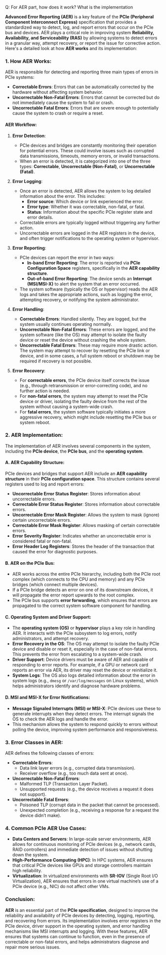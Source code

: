 Q: For AER part, how does it work? What is the implementation

**Advanced Error Reporting (AER)** is a key feature of the **PCIe (Peripheral Component Interconnect Express)** specification that provides a standardized way to detect, log, and report errors that occur on the PCIe bus and devices. AER plays a critical role in improving system **Reliability, Availability, and Serviceability (RAS)** by allowing systems to detect errors in a granular way, attempt recovery, or report the issue for corrective action. Here's a detailed look at how **AER works** and its implementation:

### 1. **How AER Works**:

AER is responsible for detecting and reporting three main types of errors in PCIe systems:

- **Correctable Errors**: Errors that can be automatically corrected by the hardware without affecting system behavior.
- **Uncorrectable Non-Fatal Errors**: Errors that cannot be corrected but do not immediately cause the system to fail or crash.
- **Uncorrectable Fatal Errors**: Errors that are severe enough to potentially cause the system to crash or require a reset.

#### AER Workflow:

1. **Error Detection**:
    
    - PCIe devices and bridges are constantly monitoring their operation for potential errors. These could involve issues such as corrupted data transmissions, timeouts, memory errors, or invalid transactions.
    - When an error is detected, it is categorized into one of the three types: **Correctable**, **Uncorrectable (Non-Fatal)**, or **Uncorrectable (Fatal)**.
2. **Error Logging**:
    
    - Once an error is detected, AER allows the system to log detailed information about the error. This includes:
        - **Error source**: Which device or link experienced the error.
        - **Error type**: Whether it was correctable, non-fatal, or fatal.
        - **Status**: Information about the specific PCIe register state and error details.
    - Correctable errors are typically logged without triggering any further action.
    - Uncorrectable errors are logged in the AER registers in the device, and often trigger notifications to the operating system or hypervisor.
3. **Error Reporting**:
    
    - PCIe devices can report the error in two ways:
        - **In-band Error Reporting**: The error is reported via **PCIe Configuration Space** registers, specifically in the **AER capability structure**.
        - **Out-of-band Error Reporting**: The device sends an **Interrupt (MSI/MSI-X)** to alert the system that an error occurred.
    - The system software (typically the OS or hypervisor) reads the AER logs and takes the appropriate actions, such as logging the error, attempting recovery, or notifying the system administrator.
4. **Error Handling**:
    
    - **Correctable Errors**: Handled silently. They are logged, but the system usually continues operating normally.
    - **Uncorrectable Non-Fatal Errors**: These errors are logged, and the system software (like the OS) may attempt to isolate the faulty device or reset the device without crashing the whole system.
    - **Uncorrectable Fatal Errors**: These may require more drastic action. The system may attempt to recover by resetting the PCIe link or device, and in some cases, a full system reboot or shutdown may be required if recovery is not possible.
5. **Error Recovery**:
    
    - For **correctable errors**, the PCIe device itself corrects the issue (e.g., through retransmission or error-correcting code), and no further action is needed.
    - For **non-fatal errors**, the system may attempt to reset the PCIe device or driver, isolating the faulty device from the rest of the system without causing a system-wide crash.
    - For **fatal errors**, the system software typically initiates a more aggressive recovery, which might include resetting the PCIe bus or system reboot.

### 2. **AER Implementation**:

The implementation of AER involves several components in the system, including the **PCIe device**, the **PCIe bus**, and the **operating system**.

#### A. **AER Capability Structure**:

PCIe devices and bridges that support AER include an **AER capability structure** in their **PCIe configuration space**. This structure contains several registers used to log and report errors:

- **Uncorrectable Error Status Register**: Stores information about uncorrectable errors.
- **Correctable Error Status Register**: Stores information about correctable errors.
- **Uncorrectable Error Mask Register**: Allows the system to mask (ignore) certain uncorrectable errors.
- **Correctable Error Mask Register**: Allows masking of certain correctable errors.
- **Error Severity Register**: Indicates whether an uncorrectable error is considered fatal or non-fatal.
- **Error Header Log Registers**: Stores the header of the transaction that caused the error for diagnostic purposes.

#### B. **AER on the PCIe Bus**:

- AER works across the entire PCIe hierarchy, including both the PCIe root complex (which connects to the CPU and memory) and any PCIe bridges (which connect multiple devices).
- If a PCIe bridge detects an error on one of its downstream devices, it will propagate the error report upwards to the root complex.
- The PCIe bus supports **error forwarding**, which ensures that errors are propagated to the correct system software component for handling.

#### C. **Operating System and Driver Support**:

- The **operating system (OS)** or **hypervisor** plays a key role in handling AER. It interacts with the PCIe subsystem to log errors, notify administrators, and attempt recovery.
- **Error Recovery in the OS**: The OS may attempt to isolate the faulty PCIe device and disable or reset it, especially in the case of non-fatal errors. This prevents the error from escalating to a system-wide crash.
- **Driver Support**: Device drivers must be aware of AER and capable of responding to error reports. For example, if a GPU or network card reports an error via AER, its driver may reset the device or reinitialize it.
- **System Logs**: The OS also logs detailed information about the error in system logs (e.g., `dmesg` or `/var/log/messages` on Linux systems), which helps administrators identify and diagnose hardware problems.

#### D. **MSI and MSI-X for Error Notifications**:

- **Message Signaled Interrupts (MSI) or MSI-X**: PCIe devices use these to generate interrupts when they detect errors. The interrupt signals the OS to check the AER logs and handle the error.
- This mechanism allows the system to respond quickly to errors without polling the device, improving system performance and responsiveness.

### 3. **Error Classes in AER**:

AER defines the following classes of errors:

- **Correctable Errors**:
    - Data link layer errors (e.g., corrupted data transmission).
    - Receiver overflow (e.g., too much data sent at once).
- **Uncorrectable Non-Fatal Errors**:
    - Malformed TLP (Transaction Layer Packet).
    - Unsupported requests (e.g., the device receives a request it does not support).
- **Uncorrectable Fatal Errors**:
    - Poisoned TLP (corrupt data in the packet that cannot be processed).
    - Unexpected completion (e.g., receiving a response for a request the device didn’t make).

### 4. **Common PCIe AER Use Cases**:

- **Data Centers and Servers**: In large-scale server environments, AER allows for continuous monitoring of PCIe devices (e.g., network cards, RAID controllers) and immediate detection of issues without shutting down the system.
- **High-Performance Computing (HPC)**: In HPC systems, AER ensures that critical PCIe devices like GPUs and storage controllers maintain high reliability.
- **Virtualization**: In virtualized environments with **SR-IOV** (Single Root I/O Virtualization), AER ensures that errors in one virtual machine’s use of a PCIe device (e.g., NIC) do not affect other VMs.

### Conclusion:

**AER** is an essential part of the **PCIe specification**, designed to improve the reliability and availability of PCIe devices by detecting, logging, reporting, and recovering from errors. Its implementation involves error registers in the PCIe device, driver support in the operating system, and error handling mechanisms like MSI interrupts and logging. With these features, AER ensures that systems can continue to function, even in the presence of correctable or non-fatal errors, and helps administrators diagnose and repair more serious issues.